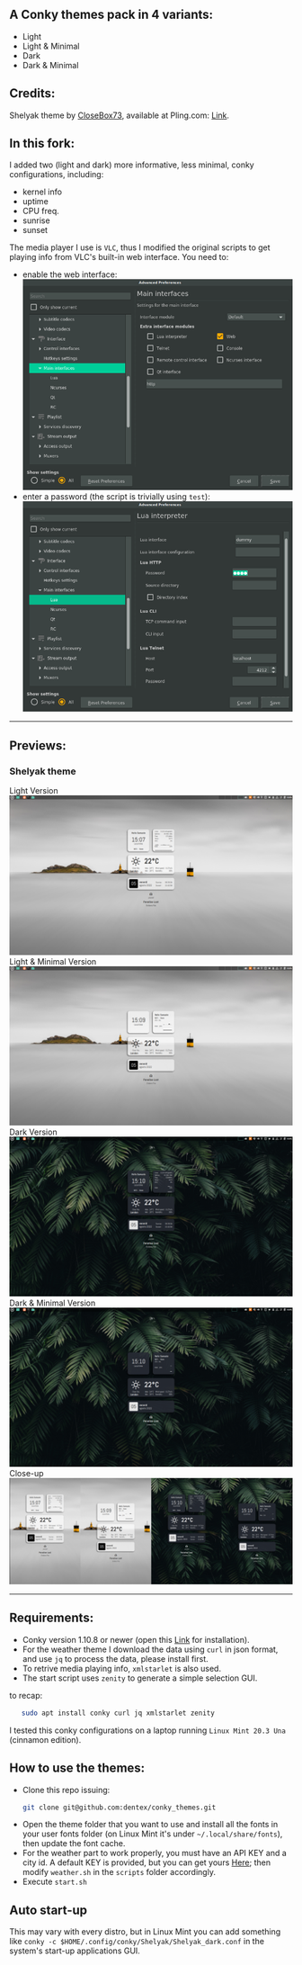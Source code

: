 ## A Conky themes pack in 4 variants:

- Light
- Light & Minimal
- Dark
- Dark & Minimal

## Credits:
Shelyak theme by [CloseBox73](https://github.com/closebox73), available at Pling.com: [Link](https://www.pling.com/p/1839849/).

## In this fork:
I added two (light and dark) more informative, less minimal, conky configurations, including:

- kernel info
- uptime
- CPU freq.
- sunrise
- sunset

The media player I use is `VLC`, thus I modified the original scripts to get playing info from VLC's built-in web interface. You need to:

- enable the web interface:
![](/Shelyak/assets/vlc_main_interfaces.png)
- enter a password (the script is trivially using `test`):
![](/Shelyak/assets/vlc_lua-http.png)

---

## Previews:
### Shelyak theme
Light Version
![](/Shelyak/previews/light.png)
Light & Minimal Version
![](/Shelyak/previews/light_minimal.png)
Dark Version
![](/Shelyak/previews/dark.png)
Dark & Minimal Version
![](/Shelyak/previews/dark_minimal.png)
Close-up
![](/Shelyak/previews/close-up.png)

---

## Requirements:
- Conky version 1.10.8 or newer (open this  [Link](https://github.com/brndnmtthws/conky) for installation).
- For the weather theme I download the data using `curl` in json format, and use `jq` to process the data, please install first.
- To retrive media playing info, `xmlstarlet` is also used.
- The start script uses `zenity` to generate a simple selection GUI.

to recap:
```bash
   sudo apt install conky curl jq xmlstarlet zenity
```

I tested this conky configurations on a laptop running `Linux Mint 20.3 Una` (cinnamon edition). 

## How to use the themes:
- Clone this repo issuing:
  ```bash
  git clone git@github.com:dentex/conky_themes.git
  ```
- Open the theme folder that you want to use and install all the fonts in your user fonts folder (on Linux Mint it's under `~/.local/share/fonts`), then update the font cache.
- For the weather part to work properly, you must have an API KEY and a city id. A default KEY is provided, but you can get yours [Here](https://openweathermap.org); then modify `weather.sh` in the `scripts` folder accordingly.
- Execute `start.sh`

## Auto start-up
This may vary with every distro, but in Linux Mint you can add something like `conky -c $HOME/.config/conky/Shelyak/Shelyak_dark.conf` in the system's start-up applications GUI.
